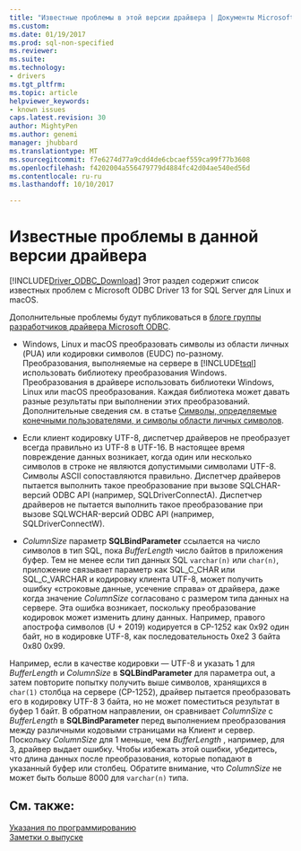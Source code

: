 ```yaml
---
title: "Известные проблемы в этой версии драйвера | Документы Microsoft"
ms.custom: 
ms.date: 01/19/2017
ms.prod: sql-non-specified
ms.reviewer: 
ms.suite: 
ms.technology:
- drivers
ms.tgt_pltfrm: 
ms.topic: article
helpviewer_keywords:
- known issues
caps.latest.revision: 30
author: MightyPen
ms.author: genemi
manager: jhubbard
ms.translationtype: MT
ms.sourcegitcommit: f7e6274d77a9cdd4de6cbcaef559ca99f77b3608
ms.openlocfilehash: f4202004a556479779d4884fc42d04ae540ed56d
ms.contentlocale: ru-ru
ms.lasthandoff: 10/10/2017

---
```

# <a name="known-issues-in-this-version-of-the-driver"></a>Известные проблемы в данной версии драйвера
[!INCLUDE[Driver_ODBC_Download](../../../includes/driver_odbc_download.md)] Этот раздел содержит список известных проблем с Microsoft ODBC Driver 13 for SQL Server для Linux и macOS.

Дополнительные проблемы будут публиковаться в [блоге группы разработчиков драйвера Microsoft ODBC](http://blogs.msdn.com/b/sqlnativeclient/).  

- Windows, Linux и macOS преобразовать символы из области личных (PUA) или кодировки символов (EUDC) по-разному. Преобразования, выполняемые на сервере в [!INCLUDE[tsql](../../../includes/tsql_md.md)] использовать библиотеку преобразования Windows. Преобразования в драйвере использовать библиотеки Windows, Linux или macOS преобразования. Каждая библиотека может давать разные результаты при выполнении этих преобразований. Дополнительные сведения см. в статье [Символы, определяемые конечными пользователями, и символы области личных символов](http://msdn.microsoft.com/library/dd317802.aspx).

- Если клиент кодировку UTF-8, диспетчер драйверов не преобразует всегда правильно из UTF-8 в UTF-16. В настоящее время повреждение данных возникает, когда один или несколько символов в строке не являются допустимыми символами UTF-8. Символы ASCII сопоставляются правильно. Диспетчер драйверов пытается выполнить такое преобразование при вызове SQLCHAR-версий ODBC API (например, SQLDriverConnectA). Диспетчер драйверов не пытается выполнить такое преобразование при вызове SQLWCHAR-версий ODBC API (например, SQLDriverConnectW).  

- *ColumnSize* параметр **SQLBindParameter** ссылается на число символов в тип SQL, пока *BufferLength* число байтов в приложения буфер. Тем не менее если тип данных SQL `varchar(n)` или `char(n)`, приложение связывает параметр как SQL_C_CHAR или SQL_C_VARCHAR и кодировку клиента UTF-8, может получить ошибку «строковые данные, усечение справа» от драйвера, даже когда значение *ColumnSize* согласовано с размером типа данных на сервере. Эта ошибка возникает, поскольку преобразование кодировок может изменить длину данных. Например, правого апострофа символов (U + 2019) кодируется в CP-1252 как 0x92 один байт, но в кодировке UTF-8, как последовательность 0xe2 3 байта 0x80 0x99.

Например, если в качестве кодировки — UTF-8 и указать 1 для *BufferLength* и *ColumnSize* в **SQLBindParameter** для параметра out, а затем повторите попытку получить выше символов, хранящихся в `char(1)` столбца на сервере (CP-1252), драйвер пытается преобразовать его в кодировку UTF-8 3 байта, но не может поместиться результат в буфер 1 байт. В обратном направлении, он сравнивает *ColumnSize* с *BufferLength* в **SQLBindParameter** перед выполнением преобразования между различными кодовыми страницами на Клиент и сервер. Поскольку *ColumnSize* для 1 меньше, чем *BufferLength* , например, для 3, драйвер выдает ошибку. Чтобы избежать этой ошибки, убедитесь, что длина данных после преобразования, которые попадают в указанный буфер или столбец. Обратите внимание, что *ColumnSize* не может быть больше 8000 для `varchar(n)` типа.

## <a name="see-also"></a>См. также:  
[Указания по программированию](../../../connect/odbc/linux-mac/programming-guidelines.md)  
[Заметки о выпуске](../../../connect/odbc/linux-mac/release-notes.md)  


